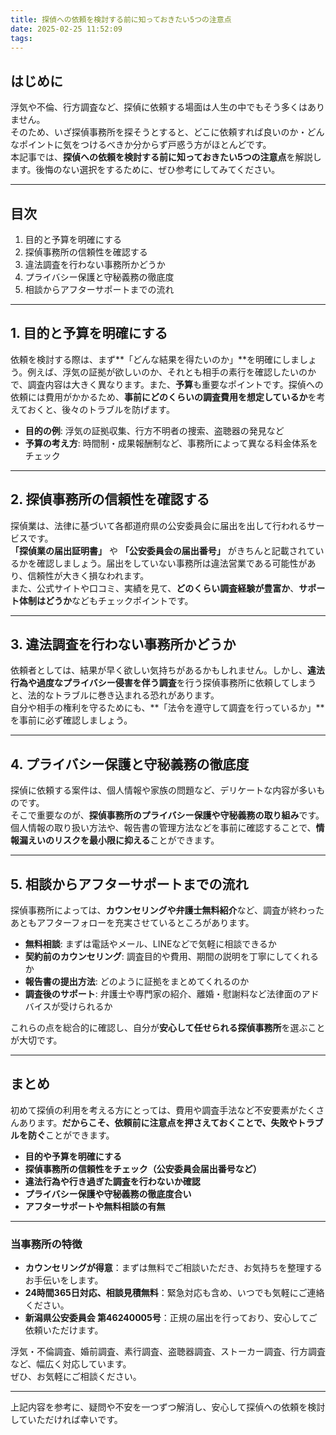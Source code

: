 ```yaml
---
title: 探偵への依頼を検討する前に知っておきたい5つの注意点
date: 2025-02-25 11:52:09
tags:
---
```

## **はじめに**

浮気や不倫、行方調査など、探偵に依頼する場面は人生の中でもそう多くはありません。  
そのため、いざ探偵事務所を探そうとすると、どこに依頼すれば良いのか・どんなポイントに気をつけるべきか分からず戸惑う方がほとんどです。  
本記事では、**探偵への依頼を検討する前に知っておきたい5つの注意点**を解説します。後悔のない選択をするために、ぜひ参考にしてみてください。

---

## **目次**

1. 目的と予算を明確にする
2. 探偵事務所の信頼性を確認する
3. 違法調査を行わない事務所かどうか
4. プライバシー保護と守秘義務の徹底度
5. 相談からアフターサポートまでの流れ

---

## **1\. 目的と予算を明確にする**

依頼を検討する際は、まず\*\*「どんな結果を得たいのか」\*\*を明確にしましょう。例えば、浮気の証拠が欲しいのか、それとも相手の素行を確認したいのかで、調査内容は大きく異なります。また、**予算**も重要なポイントです。探偵への依頼には費用がかかるため、**事前にどのくらいの調査費用を想定しているか**を考えておくと、後々のトラブルを防げます。

* **目的の例**: 浮気の証拠収集、行方不明者の捜索、盗聴器の発見など
* **予算の考え方**: 時間制・成果報酬制など、事務所によって異なる料金体系をチェック

---

## **2\. 探偵事務所の信頼性を確認する**

探偵業は、法律に基づいて各都道府県の公安委員会に届出を出して行われるサービスです。  
**「探偵業の届出証明書」** や **「公安委員会の届出番号」** がきちんと記載されているかを確認しましょう。届出をしていない事務所は違法営業である可能性があり、信頼性が大きく損なわれます。  
また、公式サイトや口コミ、実績を見て、**どのくらい調査経験が豊富か**、**サポート体制はどうか**などもチェックポイントです。

---

## **3\. 違法調査を行わない事務所かどうか**

依頼者としては、結果が早く欲しい気持ちがあるかもしれません。しかし、**違法行為や過度なプライバシー侵害を伴う調査**を行う探偵事務所に依頼してしまうと、法的なトラブルに巻き込まれる恐れがあります。  
自分や相手の権利を守るためにも、\*\*「法令を遵守して調査を行っているか」\*\*を事前に必ず確認しましょう。

---

## **4\. プライバシー保護と守秘義務の徹底度**

探偵に依頼する案件は、個人情報や家族の問題など、デリケートな内容が多いものです。  
そこで重要なのが、**探偵事務所のプライバシー保護や守秘義務の取り組み**です。個人情報の取り扱い方法や、報告書の管理方法などを事前に確認することで、**情報漏えいのリスクを最小限に抑える**ことができます。

---

## **5\. 相談からアフターサポートまでの流れ**

探偵事務所によっては、**カウンセリングや弁護士無料紹介**など、調査が終わったあともアフターフォローを充実させているところがあります。

* **無料相談**: まずは電話やメール、LINEなどで気軽に相談できるか
* **契約前のカウンセリング**: 調査目的や費用、期間の説明を丁寧にしてくれるか
* **報告書の提出方法**: どのように証拠をまとめてくれるのか
* **調査後のサポート**: 弁護士や専門家の紹介、離婚・慰謝料など法律面のアドバイスが受けられるか

これらの点を総合的に確認し、自分が**安心して任せられる探偵事務所**を選ぶことが大切です。

---

## **まとめ**

初めて探偵の利用を考える方にとっては、費用や調査手法など不安要素がたくさんあります。**だからこそ、依頼前に注意点を押さえておくことで、失敗やトラブルを防ぐ**ことができます。

* **目的や予算を明確にする**
* **探偵事務所の信頼性をチェック（公安委員会届出番号など）**
* **違法行為や行き過ぎた調査を行わないか確認**
* **プライバシー保護や守秘義務の徹底度合い**
* **アフターサポートや無料相談の有無**

---

### **当事務所の特徴**

* **カウンセリングが得意**：まずは無料でご相談いただき、お気持ちを整理するお手伝いをします。
* **24時間365日対応、相談見積無料**：緊急対応も含め、いつでも気軽にご連絡ください。
* **新潟県公安委員会 第46240005号**：正規の届出を行っており、安心してご依頼いただけます。

浮気・不倫調査、婚前調査、素行調査、盗聴器調査、ストーカー調査、行方調査など、幅広く対応しています。  
ぜひ、お気軽にご相談ください。

---

上記内容を参考に、疑問や不安を一つずつ解消し、安心して探偵への依頼を検討していただければ幸いです。


